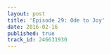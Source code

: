 ```yaml
---
layout: post
title: 'Episode 29: Ode to Joy'
date: 2016-02-16
published: true
track_id: 246631930
---
```

<div class='list post-player' track='{{page.track_id}}'></div>